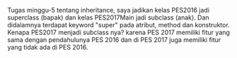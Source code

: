 Tugas minggu-5 tentang inheritance, saya jadikan kelas PES2016 jadi superclass (bapak) dan kelas PES2017Main jadi subclass (anak). 
Dan didalamnya terdapat keyword "super" pada atribut, method dan konstruktor. Kenapa PES2017 menjadi subclass nya? karena PES 2017
memiliki fitur yang sama dengan pendahulunya PES 2016 dan di PES 2017 juga memiliki fitur yang tidak ada di PES 2016.
